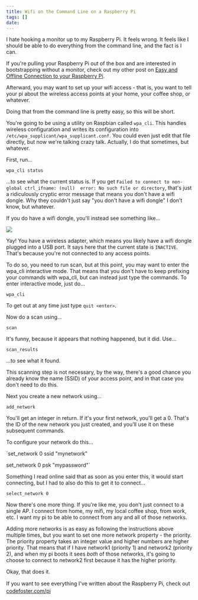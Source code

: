 ```yaml
---
title: Wifi on the Command Line on a Raspberry Pi
tags: []
date: 
---
```


I hate hooking a monitor up to my Raspberry Pi. It feels wrong. It feels like I should be able to do everything from the command line, and the fact is I can.

If you're pulling your Raspberry Pi out of the box and are interested in bootstrapping without a monitor, check out my other post on [Easy and Offline Connection to your Raspberry Pi](http://codefoster.com/pi-easyoffline). 

Afterward, you may want to set up your wifi access - that is, you want to tell your pi about the wireless access points at your home, your coffee shop, or whatever.

Doing that from the command line is pretty easy, so this will be short.

You're going to be using a utility on Raspbian called `wpa_cli`. This handles wireless configuration and writes its configuration into `/etc/wpa_supplicant/wpa_supplicant.conf`. You could even just edit that file directly, but now we're talking crazy talk. Actually, I do that sometimes, but whatever.

First, run...

`wpa_cli status`

...to see what the current status is. If you get `Failed to connect to non-global ctrl_ifname: (null)  error: No such file or directory`, that's just a ridiculously cryptic error message that means you don't have a wifi dongle. Why they couldn't just say "you don't have a wifi dongle" I don't know, but whatever.

If you do have a wifi dongle, you'll instead see something like...

![](http://codefoster.blob.core.windows.net/site/image/1934d96aa77b4551a1eb676367921121/pi-wifi_status_1.png)

Yay! You have a wireless adapter, which means you likely have a wifi dongle plugged into a USB port. It says here that the current state is `INACTIVE`. That's because you're not connected to any access points.

To do so, you need to run scan, but at this point, you may want to enter the wpa_cli interactive mode. That means that you don't have to keep prefixing your commands with wpa_cli, but can instead just type the commands. To enter interactive mode, just do...

`wpa_cli`

To get out at any time just type `quit <enter>`.

Now do a scan using...

`scan`

It's funny, because it appears that nothing happened, but it did. Use...

`scan_results`

...to see what it found.

This scanning step is  not necessary, by the way, there's a good chance you already know the name (SSID) of your access point, and in that case you don't need to do this.

Next you create a new network using...

`add_network`

You'll get an integer in return. If it's your first network, you'll get a 0\. That's the ID of the new network you just created, and you'll use it on these subsequent commands.

To configure your network do this...

`set_network 0 ssid "mynetwork"

set_network 0 psk "mypassword"`

Something I read online said that as soon as you enter this, it would start connecting, but I had to also do this to get it to connect...

`select_network 0`

Now there's one more thing. If you're like me, you don't just connect to a single AP. I connect from home, my mifi, my local coffee shop, from work, etc. I want my pi to be able to connect from any and all of those networks.

Adding more networks is as easy as following the instructions above multiple times, but you want to set one more network property - the priority. The priority property takes an integer value and higher numbers are higher priority. That means that if I have network1 (priority 1) and network2 (priority 2), and when my pi boots it sees _both_ of those networks, it's going to choose to connect to network2 first because it has the higher priority.

Okay, that does it.

<span style="line-height: 20.8px;">If you want to see everything I've written </span>about the Raspberry Pi, check out [codefoster.com/pi](http://codefoster.com/pi)
